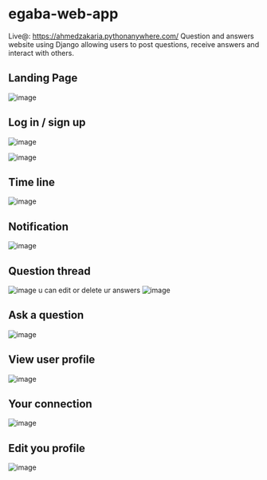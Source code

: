 # egaba-web-app 
Live@: https://ahmedzakaria.pythonanywhere.com/
Question and answers website using Django allowing users to post questions, receive answers and interact with others.

## Landing Page
![image](https://github.com/Ahmed-Zakaria96/egaba-web-app/assets/61620007/56ef56f3-decf-4b7f-aed9-7732df958dbf)

## Log in / sign up
![image](https://github.com/Ahmed-Zakaria96/egaba-web-app/assets/61620007/f7b8c3e7-a57a-463b-b8c1-a44484d8dda1)

![image](https://github.com/Ahmed-Zakaria96/egaba-web-app/assets/61620007/de953559-d937-437e-b52f-c930f6ec02a1)


## Time line
![image](https://github.com/Ahmed-Zakaria96/egaba-web-app/assets/61620007/d33a997b-77e0-4fde-ba0e-c738630dd480)

## Notification
![image](https://github.com/Ahmed-Zakaria96/egaba-web-app/assets/61620007/18a38575-8606-4631-b9ae-407f1495df56)

## Question thread
![image](https://github.com/Ahmed-Zakaria96/egaba-web-app/assets/61620007/8ea370e2-edfa-475e-96e8-ee7c0c72ac70)
u can edit or delete ur answers
![image](https://github.com/Ahmed-Zakaria96/egaba-web-app/assets/61620007/b14e8098-d576-4438-a8f9-2046920053c9)

## Ask a question
![image](https://github.com/Ahmed-Zakaria96/egaba-web-app/assets/61620007/208cbcda-9da8-4a19-b363-b96eac32568e)

## View user profile
![image](https://github.com/Ahmed-Zakaria96/egaba-web-app/assets/61620007/29cd80d9-59ea-49bb-b803-4d0153d9918b)

## Your connection
![image](https://github.com/Ahmed-Zakaria96/egaba-web-app/assets/61620007/351be7a4-685c-4dc2-a33a-dc703ba2a48b)

## Edit you profile
![image](https://github.com/Ahmed-Zakaria96/egaba-web-app/assets/61620007/26a39dc4-f37c-46a1-89bb-64bbd6f43a74)
